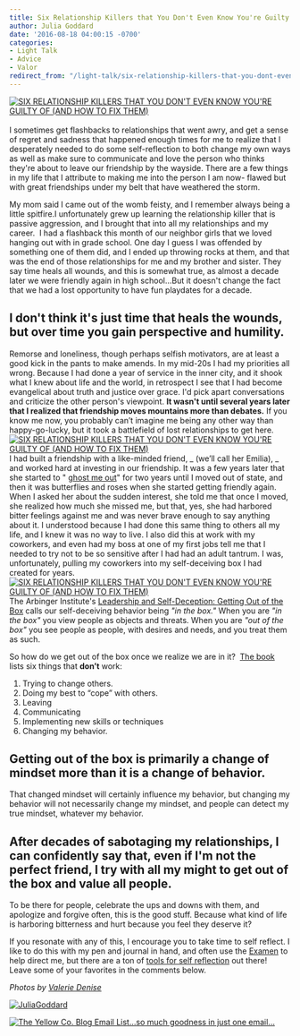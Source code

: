 ```yaml
---
title: Six Relationship Killers that You Don't Even Know You're Guilty of (and How to Fix Them)
author: Julia Goddard
date: '2016-08-18 04:00:15 -0700'
categories:
- Light Talk
- Advice
- Valor
redirect_from: "/light-talk/six-relationship-killers-that-you-dont-even-know-youre-guilty-of/"
---
```


[![SIX RELATIONSHIP KILLERS THAT YOU DON'T EVEN KNOW YOU'RE GUILTY OF (AND HOW TO FIX THEM)](http://yellowconference.com/wp-content/uploads/2016/08/RELATIONSHIP-KILLERS-BLOG-IMAGE.jpg)](http://yellowconference.com/wp-content/uploads/2016/08/RELATIONSHIP-KILLERS-BLOG-IMAGE.jpg)[  
](http://yellowconference.com/wp-content/uploads/2016/08/JULIAGODDARD.jpg)[  
](http://yellowconference.com/wp-content/uploads/2016/08/ValerieDenisePhotos-491.jpg)I sometimes get flashbacks to relationships that went awry, and get a sense of regret and sadness that happened enough times for me to realize that I desperately needed to do some self-reflection to both change my own ways as well as make sure to communicate and love the person who thinks they're about to leave our friendship by the wayside. There are a few things in my life that I attribute to making me into the person I am now- flawed but with great friendships under my belt that have weathered the storm.

My mom said I came out of the womb feisty, and I remember always being a little spitfire.I unfortunately grew up learning the relationship killer that is  passive aggression, and I brought that into all my relationships and my career.  I had a flashback this month of our neighbor girls that we loved hanging out with in grade school. One day I guess I was offended by something one of them did, and I ended up throwing rocks at them, and that was the end of those relationships for me and my brother and sister. They say time heals all wounds, and this is somewhat true, as almost a decade later we were friendly again in high school...But it doesn't change the fact that we had a lost opportunity to have fun playdates for a decade.

## I don't think it's just time that heals the wounds, but over time you gain perspective and humility.

Remorse and loneliness, though perhaps selfish motivators, are at least a good kick in the pants to make amends. In my mid-20s I had my priorities all wrong. Because I had done a year of service in the inner city, and it shook what I knew about life and the world, in retrospect I see that I had become evangelical about truth and justice over grace. I'd pick apart conversations and criticize the other person's viewpoint. **It wasn't until several years later that I realized that friendship moves mountains more than debates.** If you know me now, you probably can’t imagine me being any other way than happy-go-lucky, but it took a battlefield of lost relationships to get here.[![SIX RELATIONSHIP KILLERS THAT YOU DON'T EVEN KNOW YOU'RE GUILTY OF (AND HOW TO FIX THEM)](http://yellowconference.com/wp-content/uploads/2016/08/ValerieDenisePhotos-52.jpg)](http://yellowconference.com/wp-content/uploads/2016/08/ValerieDenisePhotos-52.jpg) I had built a friendship with a like-minded friend, _ (we’ll call her Emilia), _ and worked hard at investing in our friendship. It was a few years later that she started to " [ghost me out](http://www.refinery29.uk/ghosted-by-my-best-friend)" for two years until I moved out of state, and then it was butterflies and roses when she started getting friendly again. When I asked her about the sudden interest, she told me that once I moved, she realized how much she missed me, but that, yes, she had harbored bitter feelings against me and was never brave enough to say anything about it. I understood because I had done this same thing to others all my life, and I knew it was no way to live. I also did this at work with my coworkers, and even had my boss at one of my first jobs tell me that I needed to try not to be so sensitive after I had had an adult tantrum. I was, unfortunately, pulling my coworkers into my self-deceiving box I had created for years.[![SIX RELATIONSHIP KILLERS THAT YOU DON'T EVEN KNOW YOU'RE GUILTY OF (AND HOW TO FIX THEM)](http://yellowconference.com/wp-content/uploads/2016/08/ValerieDenisePhotos-68.jpg)](http://yellowconference.com/wp-content/uploads/2016/08/ValerieDenisePhotos-68.jpg) The Arbinger Institute's [Leadership and Self-Deception: Getting Out of the Box](https://arbinger.com/product/leadership-and-self-deception/) calls our self-deceiving behavior being _"in the box."_ When you are _"in the box"_ you view people as objects and threats. When you are _"out of the box"_ you see people as people, with desires and needs, and you treat them as such.

So how do we get out of the box once we realize we are in it?  [The book](https://arbinger.com/product/leadership-and-self-deception/) lists six things that **don’t** work:

1.  Trying to change others.
2.  Doing my best to “cope” with others.
3.  Leaving
4.  Communicating
5.  Implementing new skills or techniques
6.  Changing my behavior.

## Getting out of the box is primarily a change of mindset more than it is a change of behavior.  

That changed mindset will certainly influence my behavior, but changing my behavior will not necessarily change my mindset, and people can detect my true mindset, whatever my behavior.  

## After decades of sabotaging my relationships, I can confidently say that, even if I'm not the perfect friend, I try with all my might to get out of the box and value all people.

To be there for people, celebrate the ups and downs with them, and apologize and forgive often, this is the good stuff. Because what kind of life is harboring bitterness and hurt because you feel they deserve it?

If you resonate with any of this, I encourage you to take time to self reflect. I like to do this with my pen and journal in hand, and often use the [Examen](http://www.loyolapress.com/our-catholic-faith/ignatian-spirituality/examen-and-ignatian-prayer/how-can-i-pray-try-the-daily-examen) to help direct me, but there are a ton of [tools for self reflection](https://agileleanlife.com/tools-to-help-you-with-self-reflection/) out there! Leave some of your favorites in the comments below. 

_Photos by [Valerie Denise](http://www.valeriedenisephotos.com/)_

[![JuliaGoddard](http://yellowconference.com/wp-content/uploads/2016/08/JuliaGoddard.jpg)](http://trouveshome.com/)

[![The Yellow Co. Blog Email List...so much goodness in just one email...](http://yellowconference.com/wp-content/uploads/2016/07/EMAIL-LIST.png)](http://yellowconference.us3.list-manage2.com/subscribe?u=3f8e45f74e0653e404965e2ef&id=7cb1ced4ff)
